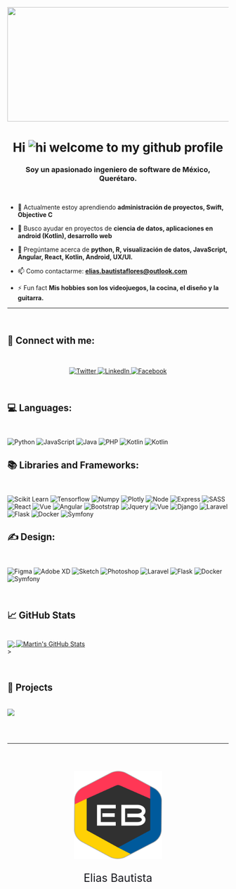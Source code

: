 <!--- GIF --->
<p align="center">
  <img width="1200" height="260" src="https://raw.githubusercontent.com/EliasBautista/EliasBautista/master/assets/Banner.gif">
</p>
 <!--- Encabezado --->
<h1 align="center">Hi <img src="https://user-images.githubusercontent.com/1303154/88677602-1635ba80-d120-11ea-84d8-d263ba5fc3c0.gif" width="28px" alt="hi"> welcome to my github profile</h1>
<h3 align="center">Soy un apasionado ingeniero de software de México, Querétaro.</h3>
<br/>

 <!--- Descripción --->
- 🌱 Actualmente estoy aprendiendo **administración de proyectos, Swift, Objective C**

- 🤝 Busco ayudar en proyectos de **ciencia de datos, aplicaciones en android (Kotlin), desarrollo web**

- 💬 Pregúntame acerca de **python, R, visualización de datos, JavaScript, Angular, React, Kotlin, Android, UX/UI.**

- 📫 Como contactarme: **elias.bautistaflores@outlook.com**

- ⚡ Fun fact **Mis hobbies son los videojuegos, la cocina, el diseño y la guitarra.**

<hr/>
 <!--- Social --->
<br/>
<h2 align="left"> 📧 Connect with me:</h2>
<br/>

<p align="center">
  <a href="https://twitter.com/HugoDanzig" target="_blank">
    <img src="https://img.shields.io/badge/twitter-%231DA1F2.svg?&style=for-the-badge&logo=twitter&logoColor=white&color=071A2C" alt="Twitter"/>
  </a>
  <a href="https://www.linkedin.com/in/hugo-elias-bautista-flores-6133761aa/" target="_blank">
    <img src="https://img.shields.io/badge/linkedin-%230077B5.svg?&style=for-the-badge&logo=linkedin&logoColor=white&color=071A2C" alt="LinkedIn"/>
  </a>
  <a href="https://www.kaggle.com/eliasbautistafl" target="_blank">
    <img src="https://img.shields.io/badge/Kaggle-%231877F2.svg?&style=for-the-badge&logo=Kaggle&logoColor=white&color=071A2C" alt="Facebook"/>
  </a>
</p>


<br/>
<!--- Lenguajes --->
<h2 align="left">&#128187; Languages:</h2>
<br>

![Python](https://img.shields.io/badge/Python-FFD43B?style=for-the-badge&logo=python&logoColor=darkgreen)
![JavaScript](https://img.shields.io/badge/JavaScript-323330?style=for-the-badge&logo=javascript&logoColor=F7DF1E)
![Java](https://img.shields.io/badge/Java-ED8B00?style=for-the-badge&logo=java&logoColor=white)
![PHP](https://img.shields.io/badge/PHP-777BB4?style=for-the-badge&logo=php&logoColor=white)
![Kotlin](https://img.shields.io/badge/Kotlin-0095D5?&style=for-the-badge&logo=kotlin&logoColor=white)
![Kotlin](https://img.shields.io/badge/R-276DC3?style=for-the-badge&logo=r&logoColor=white)

<!--- Frameworks --->
<h2 align="left">&#128218; Libraries and Frameworks:</h2>
<br>

![Scikit Learn](https://img.shields.io/badge/scikit_learn-F7931E?style=for-the-badge&logo=scikit-learn&logoColor=white)
![Tensorflow](https://img.shields.io/badge/TensorFlow-FF6F00?style=for-the-badge&logo=TensorFlow&logoColor=white)
![Numpy](https://img.shields.io/badge/Numpy-777BB4?style=for-the-badge&logo=numpy&logoColor=white)
![Plotly](https://img.shields.io/badge/Plotly-239120?style=for-the-badge&logo=plotly&logoColor=white)
![Node](https://img.shields.io/badge/Node.js-339933?style=for-the-badge&logo=nodedotjs&logoColor=white)
![Express](https://img.shields.io/badge/Express.js-000000?style=for-the-badge&logo=express&logoColor=white)
![SASS](https://img.shields.io/badge/Sass-CC6699?style=for-the-badge&logo=sass&logoColor=white)
![React](https://img.shields.io/badge/React-20232A?style=for-the-badge&logo=react&logoColor=61DAFB)
![Vue](https://img.shields.io/badge/Vue.js-35495E?style=for-the-badge&logo=vuedotjs&logoColor=4FC08D)
![Angular](https://img.shields.io/badge/Angular-DD0031?style=for-the-badge&logo=angular&logoColor=white)
![Bootstrap](https://img.shields.io/badge/Bootstrap-563D7C?style=for-the-badge&logo=bootstrap&logoColor=white)
![Jquery](https://img.shields.io/badge/jQuery-0769AD?style=for-the-badge&logo=jquery&logoColor=white)
![Vue](https://img.shields.io/badge/Vue.js-35495E?style=for-the-badge&logo=vuedotjs&logoColor=4FC08D)
![Django](https://img.shields.io/badge/Django-092E20?style=for-the-badge&logo=django&logoColor=white)
![Laravel](https://img.shields.io/badge/Laravel-FF2D20?style=for-the-badge&logo=laravel&logoColor=white)
![Flask](https://img.shields.io/badge/Flask-000000?style=for-the-badge&logo=flask&logoColor=white)
![Docker](https://img.shields.io/badge/Docker-2CA5E0?style=for-the-badge&logo=docker&logoColor=white)
![Symfony](https://img.shields.io/badge/Symfony-000000?style=for-the-badge&logo=Symfony&logoColor=white)


<!--- Diseño --->
<h2 align="left">&#9997; Design:</h2>
<br>

![Figma](https://img.shields.io/badge/Figma-F24E1E?style=for-the-badge&logo=figma&logoColor=white)
![Adobe XD](https://img.shields.io/badge/Adobe%20XD-470137?style=for-the-badge&logo=Adobe%20XD&logoColor=#FF61F6)
![Sketch](https://img.shields.io/badge/Sketch-FFB387?style=for-the-badge&logo=sketch&logoColor=black)
![Photoshop](https://img.shields.io/badge/Adobe%20Photoshop-31A8FF?style=for-the-badge&logo=Adobe%20Photoshop&logoColor=black)
![Laravel](https://img.shields.io/badge/Ant%20Design-1890FF?style=for-the-badge&logo=antdesign&logoColor=white)
![Flask](https://img.shields.io/badge/Material--UI-0081CB?style=for-the-badge&logo=material-ui&logoColor=white)
![Docker](https://img.shields.io/badge/Adobe%20Illustrator-FF9A00?style=for-the-badge&logo=adobe%20illustrator&logoColor=white)
![Symfony](https://img.shields.io/badge/Adobe-After%20Effects-CF96FD?style=for-the-badge&logo=Adobe-After-Effects&labelColor=393665&logoWidth=15)

<br/>
<h2>&#x1f4c8; GitHub Stats</h2>
<br/>
<a href="https://github.com/EliasBautista">
  <img align="center" src="https://github-readme-stats.vercel.app/api/top-langs/?username=EliasBautista&hide=java,html,tex&title_color=ffffff&text_color=c9cacc&icon_color=2bbc8a&bg_color=1d1f21&langs_count=4" />
</a>
<a href="https://github.com/EliasBautista">
  <img align="center" src="https://github-readme-stats.vercel.app/api?username=EliasBautista&show_icons=true&line_height=27&count_private=true&title_color=ffffff&text_color=c9cacc&icon_color=2bbc8a&bg_color=1d1f21" alt="Martin's GitHub Stats" />
</a>

<br/>
></p>

<br/>
<h2>&#x1f4c1; Projects</h2>
<br/>

<a href="https://github.com/EliasBautista/2DO_Post_It">
  <img align="center" src="https://github-readme-stats.vercel.app/api/pin/?username=EliasBautista&repo=2DO_Post_It&title_color=ffffff&text_color=c9cacc&icon_color=2bbc8a&bg_color=1d1f21" />
</a>

<br/><br/>
<hr>
<br/><br/>

<p align="center">
  <img width="200" height="200" src="https://raw.githubusercontent.com/EliasBautista/EliasBautista/master/assets/Logo.png">
</p>



<p align="center" style="color:#18191F;font-size:25px;">
Elias Bautista
</p>